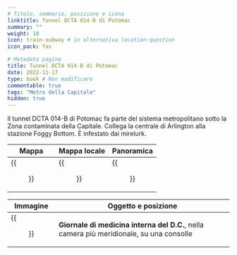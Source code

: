 ```yaml
---
# Titolo, sommario, posizione e icona
linktitle: Tunnel DCTA 014-B di Potomac
summary: ""
weight: 10
icon: train-subway # in alternativa location-question
icon_pack: fas

# Metadata pagina
title: Tunnel DCTA 014-B di Potomac
date: 2022-11-17
type: book # Non modificare
commentable: true
tags: "Metro della Capitale"
hidden: true
---
```





Il tunnel DCTA 014-B di Potomac fa parte del sistema metropolitano sotto la Zona contaminata della Capitale. Collega la centrale di Arlington alla stazione Foggy Bottom. È infestato dai mirelurk.

| Mappa | Mappa locale | Panoramica |
| ----- | ------------ | ---------- |
|  {{<figure src="fo3/DCTA_tunnel_loc.webp">}} | {{<figure src="fo3/DCTA_Tunnel_014-B_Potomac_map.webp">}}  |  {{<figure src="fo3/Tunnel_Potomac.webp">}} |

| Immagine | Oggetto e posizione |
| -------- | ------------------- |
| {{<figure src="fo3/DC_Journal_of_IM_DCTA_tunnel_014-B_Potomac.webp">}}  | **Giornale di medicina interna del D.C.**, nella camera più meridionale, su una consolle  |